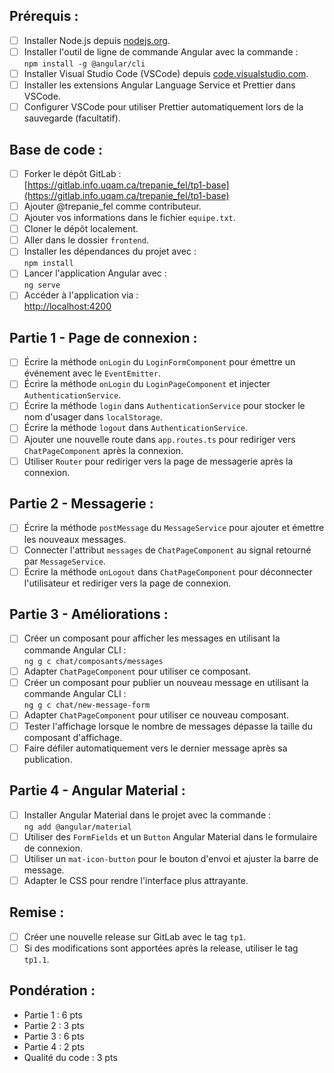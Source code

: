 ## Prérequis :
- [ ] Installer Node.js depuis [nodejs.org](https://nodejs.org/).
- [ ] Installer l'outil de ligne de commande Angular avec la commande :  
  `npm install -g @angular/cli`
- [ ] Installer Visual Studio Code (VSCode) depuis [code.visualstudio.com](https://code.visualstudio.com/).
- [ ] Installer les extensions Angular Language Service et Prettier dans VSCode.
- [ ] Configurer VSCode pour utiliser Prettier automatiquement lors de la sauvegarde (facultatif).

## Base de code :
- [ ] Forker le dépôt GitLab :  
  [https://gitlab.info.uqam.ca/trepanie_fel/tp1-base](https://gitlab.info.uqam.ca/trepanie_fel/tp1-base)
- [ ] Ajouter @trepanie_fel comme contributeur.
- [ ] Ajouter vos informations dans le fichier `equipe.txt`.
- [ ] Cloner le dépôt localement.
- [ ] Aller dans le dossier `frontend`.
- [ ] Installer les dépendances du projet avec :  
  `npm install`
- [ ] Lancer l'application Angular avec :  
  `ng serve`
- [ ] Accéder à l'application via :  
  [http://localhost:4200](http://localhost:4200)

## Partie 1 - Page de connexion :
- [ ] Écrire la méthode `onLogin` du `LoginFormComponent` pour émettre un événement avec le `EventEmitter`.
- [ ] Écrire la méthode `onLogin` du `LoginPageComponent` et injecter `AuthenticationService`.
- [ ] Écrire la méthode `login` dans `AuthenticationService` pour stocker le nom d'usager dans `localStorage`.
- [ ] Écrire la méthode `logout` dans `AuthenticationService`.
- [ ] Ajouter une nouvelle route dans `app.routes.ts` pour rediriger vers `ChatPageComponent` après la connexion.
- [ ] Utiliser `Router` pour rediriger vers la page de messagerie après la connexion.

## Partie 2 - Messagerie :
- [ ] Écrire la méthode `postMessage` du `MessageService` pour ajouter et émettre les nouveaux messages.
- [ ] Connecter l'attribut `messages` de `ChatPageComponent` au signal retourné par `MessageService`.
- [ ] Écrire la méthode `onLogout` dans `ChatPageComponent` pour déconnecter l'utilisateur et rediriger vers la page de connexion.

## Partie 3 - Améliorations :
- [ ] Créer un composant pour afficher les messages en utilisant la commande Angular CLI :  
  `ng g c chat/composants/messages`
- [ ] Adapter `ChatPageComponent` pour utiliser ce composant.
- [ ] Créer un composant pour publier un nouveau message en utilisant la commande Angular CLI :  
  `ng g c chat/new-message-form`
- [ ] Adapter `ChatPageComponent` pour utiliser ce nouveau composant.
- [ ] Tester l'affichage lorsque le nombre de messages dépasse la taille du composant d'affichage.
- [ ] Faire défiler automatiquement vers le dernier message après sa publication.

## Partie 4 - Angular Material :
- [ ] Installer Angular Material dans le projet avec la commande :  
  `ng add @angular/material`
- [ ] Utiliser des `FormFields` et un `Button` Angular Material dans le formulaire de connexion.
- [ ] Utiliser un `mat-icon-button` pour le bouton d'envoi et ajuster la barre de message.
- [ ] Adapter le CSS pour rendre l'interface plus attrayante.

## Remise :
- [ ] Créer une nouvelle release sur GitLab avec le tag `tp1`.
- [ ] Si des modifications sont apportées après la release, utiliser le tag `tp1.1`.

## Pondération :
- Partie 1 : 6 pts
- Partie 2 : 3 pts
- Partie 3 : 6 pts
- Partie 4 : 2 pts
- Qualité du code : 3 pts
